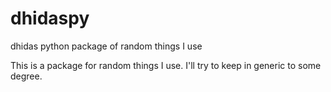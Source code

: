 # dhidaspy
dhidas python package of random things I use

This is a package for random things I use.  I'll try to keep in generic to some degree.
